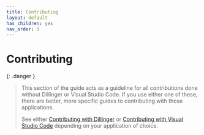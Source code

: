 ```yaml
---
title: Contributing
layout: default
has_children: yes
nav_order: 3
---
```


# Contributing

{: .danger }
>This section of the guide acts as a guideline for all contributions done without Dillinger or Visual Studio Code. If you use either one of these, there are better, more specific guides to contributing with those applications. 
>
>See either [Contributing with Dillinger](dillinger/) or [Contributing with Visual Studio Code](vsc/) depending on your application of choice.